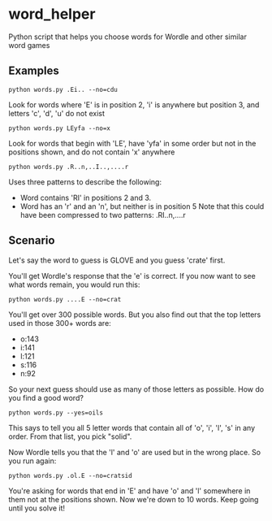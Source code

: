 # word_helper
Python script that helps you choose words for Wordle and other similar word games

## Examples

`python words.py .Ei.. --no=cdu`

Look for words where 'E' is in position 2, 'i' is anywhere
but position 3, and letters 'c', 'd', 'u' do not exist

`python words.py LEyfa --no=x`

Look for words that begin with 'LE', have 'yfa' in some order
but not in the positions shown, and do not contain 'x' anywhere
    
`python words.py .R..n,..I..,....r`

Uses three patterns to describe the following:
* Word contains 'RI' in positions 2 and 3.
* Word has an 'r' and an 'n', but neither is in position 5
Note that this could have been compressed to two patterns:
.RI..n,....r

## Scenario

Let's say the word to guess is GLOVE and you guess 'crate' first.

You'll get Wordle's response that the 'e' is correct. If you now want
to see what words remain, you would run this:

`python words.py ....E --no=crat`

You'll get over 300 possible words. But you also find out that the top letters used in
those 300+ words are:
* o:143
* i:141
* l:121
* s:116
* n:92

So your next guess should use as many of those letters as possible. How do you find a good word?

`python words.py --yes=oils`

This says to tell you all 5 letter words that contain all of 'o', 'i', 'l', 's' in any order.
From that list, you pick "solid".

Now Wordle tells you that the 'l' and 'o' are used but in the wrong place. So you run again:

`python words.py .ol.E --no=cratsid`

You're asking for words that end in 'E' and have 'o' and 'l' somewhere in them not at the positions
shown. Now we're down to 10 words. Keep going until you solve it!

